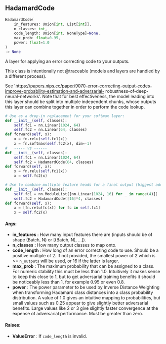 ## HadamardCode
```python
HadamardCode(
	in_features: Union[int, List[int]],
	n_classes: int,
	code_length: Union[int, NoneType]=None,
	max_prob: float=0.95,
	power: float=1.0
)
-> None
```
A layer for applying an error correcting code to your outputs.

This class is intentionally not @traceable (models and layers are handled by a different process).

See 'https://papers.nips.cc/paper/9070-error-correcting-output-codes-improve-probability-estimation-and-adversarial-
robustness-of-deep-neural-networks'. Note that for best effectiveness, the model leading into this layer should be
split into multiple independent chunks, whose outputs this layer can combine together in order to perform the code
lookup.

```python
# Use as a drop-in replacement for your softmax layer:
def __init__(self, classes):
    self.fc1 = nn.Linear(1024, 64)
    self.fc2 = nn.Linear(64, classes)
def forward(self, x):
    x = fn.relu(self.fc1(x))
    x = fn.softmax(self.fc2(x), dim=-1)
#   ----- vs ------
def __init__(self, classes):
    self.fc1 = nn.Linear(1024, 64)
    self.fc2 = HadamardCode(64, classes)
def forward(self, x):
    x = fn.relu(self.fc1(x))
    x = self.fc2(x)
```

```python
# Use to combine multiple feature heads for a final output (biggest adversarial hardening benefit):
def __init__(self, classes):
    self.fc1 = nn.ModuleList([nn.Linear(1024, 16) for _ in range(4)])
    self.fc2 = HadamardCode([16]*4, classes)
def forward(self, x):
    x = [fn.relu(fc(x)) for fc in self.fc1]
    x = self.fc2(x)
```


#### Args:

* **in_features** :  How many input features there are (inputs should be of shape (Batch, N) or [(Batch, N), ...]).
* **n_classes** :  How many output classes to map onto.
* **code_length** :  How long of an error correcting code to use. Should be a positive multiple of 2. If not provided,        the smallest power of 2 which is >= `n_outputs` will be used, or 16 if the latter is larger.
* **max_prob** :  The maximum probability that can be assigned to a class. For numeric stability this must be less than        1.0. Intuitively it makes sense to keep this close to 1, but to get adversarial training benefits it should        be noticeably less than 1, for example 0.95 or even 0.8.
* **power** :  The power parameter to be used by Inverse Distance Weighting when transforming Hadamard class distances        into a class probability distribution. A value of 1.0 gives an intuitive mapping to probabilities, but small        values such as 0.25 appear to give slightly better adversarial benefits. Large values like 2 or 3 give        slightly faster convergence at the expense of adversarial performance. Must be greater than zero.

#### Raises:

* **ValueError** :  If `code_length` is invalid.